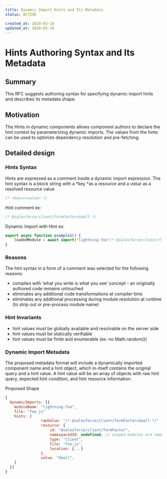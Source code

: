 ```yaml
---
title: Dynamic Import Hints and Its Metadata
status: ACTIVE

created_at: 2020-03-16
updated_at: 2020-03-16
---
```


# Hints Authoring Syntax and Its Metadata

## Summary
This RFC suggests authoring syntax for specifying dynamic import hints and describes its metadata shape.

## Motivation
The Hints in dynamic components allows component authors to declare the hint context by parameterizing dynamic imports. The values from the hints can be used to optimize dependency resolution and pre-fetching.

## Detailed design

### Hints Syntax
Hints are expressed as a comment inside a dynamic import expression. 
The hint syntax is a block string with a *key *as a resource and a *value* as a resolved resource value

```js
/* <key>=<value> */
```
Hint comment ex:
```js
/* @salesforce/client/formFactor=Small */
```

Dynamic Import with Hint ex:
```js
export async function example1() {
    loadedModule = await import("lightning-foo"/* @salesforce/client/formFactor=Small */);
}
```

### Reasons
The hint syntax in a form of a comment was selected for the following reasons:
* complies with ‘what you write is what you see’ concept - an originally authored code remains untouched
* eliminates any additional code transformations at compiler time
* eliminates any additional processing during module resolution at runtime (to strip out or pre-process module name)

### Hint Invariants
* hint values must be globally available and resolvable on the server side 
* hint values must be statically verifiable
* hint values must be finite and enumerable (ex: no Math.random())

### Dynamic Import Metadata
The proposed metadata format will include a dynamically imported component name and a hint object, which in-itself contains the original query and a hint value. A hint value will be an array of objects with raw hint query, expected hint condition, and hint resource information.

Proposed Shape
```js
{
  dynamicImports: [{
    moduleName: "lightning-foo",
    file: "foo.js"
    hints: [
                rawValue: "/* @salesforce/client/formFactor=Small */"
                resource: {
                    id: "@salesforce/client/formFactor",
                    namespacedId: undefined, // scoped modules are namespaced at compile time
                    type: "client",
                    file: "foo.js",
                    location: {...}
                },
                value: "Small", 
    ]
  }]
}
```